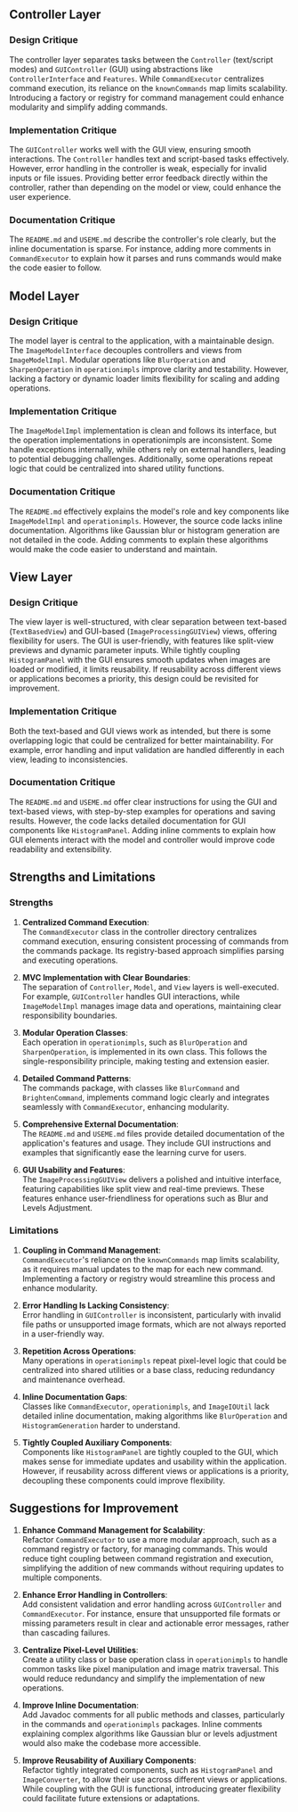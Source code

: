 ## Controller Layer
### Design Critique
The controller layer separates tasks between the `Controller` (text/script modes) and `GUIController` (GUI) using abstractions like `ControllerInterface` and `Features`. While `CommandExecutor` centralizes command execution, its reliance on the `knownCommands` map limits scalability. Introducing a factory or registry for command management could enhance modularity and simplify adding commands.

### Implementation Critique
The `GUIController` works well with the GUI view, ensuring smooth interactions. The `Controller` handles text and script-based tasks effectively. However, error handling in the controller is weak, especially for invalid inputs or file issues. Providing better error feedback directly within the controller, rather than depending on the model or view, could enhance the user experience.

### Documentation Critique
The `README.md` and `USEME.md` describe the controller's role clearly, but the inline documentation is sparse. For instance, adding more comments in `CommandExecutor` to explain how it parses and runs commands would make the code easier to follow.

## Model Layer
### Design Critique
The model layer is central to the application, with a maintainable design. The `ImageModelInterface` decouples controllers and views from `ImageModelImpl`. Modular operations like `BlurOperation` and `SharpenOperation` in `operationimpls` improve clarity and testability. However, lacking a factory or dynamic loader limits flexibility for scaling and adding operations.

### Implementation Critique
The `ImageModelImpl` implementation is clean and follows its interface, but the operation implementations in operationimpls are inconsistent. Some handle exceptions internally, while others rely on external handlers, leading to potential debugging challenges. Additionally, some operations repeat logic that could be centralized into shared utility functions.

### Documentation Critique
The `README.md` effectively explains the model's role and key components like `ImageModelImpl` and `operationimpls`. However, the source code lacks inline documentation. Algorithms like Gaussian blur or histogram generation are not detailed in the code. Adding comments to explain these algorithms would make the code easier to understand and maintain.

## View Layer
### Design Critique
The view layer is well-structured, with clear separation between text-based (`TextBasedView`) and GUI-based (`ImageProcessingGUIView`) views, offering flexibility for users. The GUI is user-friendly, with features like split-view previews and dynamic parameter inputs. While tightly coupling `HistogramPanel` with the GUI ensures smooth updates when images are loaded or modified, it limits reusability. If reusability across different views or applications becomes a priority, this design could be revisited for improvement.

### Implementation Critique
Both the text-based and GUI views work as intended, but there is some overlapping logic that could be centralized for better maintainability. For example, error handling and input validation are handled differently in each view, leading to inconsistencies.

### Documentation Critique
The `README.md` and `USEME.md` offer clear instructions for using the GUI and text-based views, with step-by-step examples for operations and saving results. However, the code lacks detailed documentation for GUI components like `HistogramPanel`. Adding inline comments to explain how GUI elements interact with the model and controller would improve code readability and extensibility.

## Strengths and Limitations
### Strengths
1. **Centralized Command Execution**:  
   The `CommandExecutor` class in the controller directory centralizes command execution, ensuring consistent processing of commands from the commands package. Its registry-based approach simplifies parsing and executing operations.

2. **MVC Implementation with Clear Boundaries**:  
   The separation of `Controller`, `Model`, and `View` layers is well-executed. For example, `GUIController` handles GUI interactions, while `ImageModelImpl` manages image data and operations, maintaining clear responsibility boundaries.

3. **Modular Operation Classes**:  
   Each operation in `operationimpls`, such as `BlurOperation` and `SharpenOperation`, is implemented in its own class. This follows the single-responsibility principle, making testing and extension easier.

4. **Detailed Command Patterns**:  
   The commands package, with classes like `BlurCommand` and `BrightenCommand`, implements command logic clearly and integrates seamlessly with `CommandExecutor`, enhancing modularity.

5. **Comprehensive External Documentation**:  
   The `README.md` and `USEME.md` files provide detailed documentation of the application's features and usage. They include GUI instructions and examples that significantly ease the learning curve for users.

6. **GUI Usability and Features**:  
   The `ImageProcessingGUIView` delivers a polished and intuitive interface, featuring capabilities like split view and real-time previews. These features enhance user-friendliness for operations such as Blur and Levels Adjustment.

### Limitations
1. **Coupling in Command Management**:  
   `CommandExecutor`'s reliance on the `knownCommands` map limits scalability, as it requires manual updates to the map for each new command. Implementing a factory or registry would streamline this process and enhance modularity.

2. **Error Handling Is Lacking Consistency**:  
   Error handling in `GUIController` is inconsistent, particularly with invalid file paths or unsupported image formats, which are not always reported in a user-friendly way.

3. **Repetition Across Operations**:  
   Many operations in `operationimpls` repeat pixel-level logic that could be centralized into shared utilities or a base class, reducing redundancy and maintenance overhead.

4. **Inline Documentation Gaps**:  
   Classes like `CommandExecutor`, `operationimpls`, and `ImageIOUtil` lack detailed inline documentation, making algorithms like `BlurOperation` and `HistogramGeneration` harder to understand.

5. **Tightly Coupled Auxiliary Components**:  
   Components like `HistogramPanel` are tightly coupled to the GUI, which makes sense for immediate updates and usability within the application. However, if reusability across different views or applications is a priority, decoupling these components could improve flexibility.

## Suggestions for Improvement
1. **Enhance Command Management for Scalability**:  
   Refactor `CommandExecutor` to use a more modular approach, such as a command registry or factory, for managing commands. This would reduce tight coupling between command registration and execution, simplifying the addition of new commands without requiring updates to multiple components.

2. **Enhance Error Handling in Controllers**:  
   Add consistent validation and error handling across `GUIController` and `CommandExecutor`. For instance, ensure that unsupported file formats or missing parameters result in clear and actionable error messages, rather than cascading failures.

3. **Centralize Pixel-Level Utilities**:  
   Create a utility class or base operation class in `operationimpls` to handle common tasks like pixel manipulation and image matrix traversal. This would reduce redundancy and simplify the implementation of new operations.

4. **Improve Inline Documentation**:  
   Add Javadoc comments for all public methods and classes, particularly in the commands and `operationimpls` packages. Inline comments explaining complex algorithms like Gaussian blur or levels adjustment would also make the codebase more accessible.

5. **Improve Reusability of Auxiliary Components**:  
   Refactor tightly integrated components, such as `HistogramPanel` and `ImageConverter`, to allow their use across different views or applications. While coupling with the GUI is functional, introducing greater flexibility could facilitate future extensions or adaptations.
